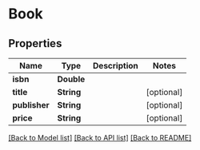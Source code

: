 # Book

## Properties
Name | Type | Description | Notes
------------ | ------------- | ------------- | -------------
**isbn** | **Double** |  | 
**title** | **String** |  | [optional] 
**publisher** | **String** |  | [optional] 
**price** | **String** |  | [optional] 

[[Back to Model list]](../README.md#documentation-for-models) [[Back to API list]](../README.md#documentation-for-api-endpoints) [[Back to README]](../README.md)


